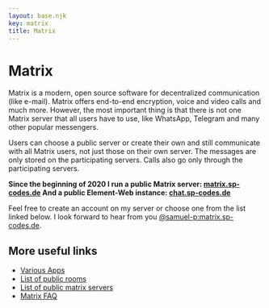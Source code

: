```yaml
---
layout: base.njk
key: matrix
title: Matrix
---
```

# Matrix

Matrix is a modern, open source software for decentralized communication (like e-mail). Matrix offers end-to-end encryption, voice and video calls and much more. However, the most important thing is that there is not one Matrix server that all users have to use, like WhatsApp, Telegram and many other popular messengers.

Users can choose a public server or create their own and still communicate with all Matrix users, not just those on their own server. The messages are only stored on the participating servers. Calls also go only through the participating servers.

__Since the beginning of 2020 I run a public Matrix server: [matrix.sp-codes.de](https://matrix.sp-codes.de/) And a public Element-Web instance: [chat.sp-codes.de](https://chat.sp-codes.de/)__

Feel free to create an account on my server or choose one from the list linked below. I look forward to hear from you [@samuel-p:matrix.sp-codes.de](https://matrix.to/#/@samuel-p:matrix.sp-codes.de).

## More useful links

* [Various Apps](https://matrix.org/clients)
* [List of public rooms](https://view.matrix.org/)
* [List of public matrix servers](https://www.hello-matrix.net/public_servers.php)
* [Matrix FAQ](https://matrix.org/faq/)
